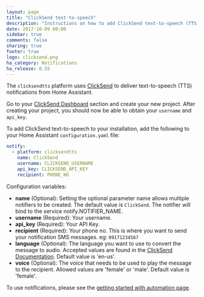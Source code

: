 ```yaml
---
layout: page
title: "ClickSend text-to-speech"
description: "Instructions on how to add ClickSend text-to-speech (TTS) notifications to Home Assistant."
date: 2017-10-09 00:00
sidebar: true
comments: false
sharing: true
footer: true
logo: clicksend.png
ha_category: Notifications
ha_release: 0.55
---
```



The `clicksendtts` platform uses [ClickSend](https://clicksend.com) to deliver text-to-speech (TTS) notifications from Home Assistant.

Go to your [ClickSend Dashboard](https://dashboard.clicksend.com) section and create your new project. After creating your project, you should now be able to obtain your `username` and `api_key`.

To add ClickSend text-to-speech to your installation, add the following to your Home Assistant `configuration.yaml` file:

```yaml
notify:
  - platform: clicksendtts
    name: ClickSend
    username: CLICKSEND_USERNAME
    api_key: CLICKSEND_API_KEY
    recipient: PHONE_NO
```

Configuration variables:

* **name** (Optional): Setting the optional parameter name allows multiple notifiers to be created. The default value is `ClickSend`. The notifier will bind to the service notify.NOTIFIER_NAME.
* **username** (Required): Your username.
* **api_key** (Required): Your API Key.
* **recipient** (Required): Your phone no. This is where you want to send your notification SMS messages. eg: `09171234567`
* **language** (Optional): The language you want to use to convert the message to audio. Accepted values are found in the [ClickSend Documentation](http://docs.clicksend.apiary.io/#reference/voice/voice-languages). Default value is 'en-us'.
* **voice** (Optional): The voice that needs to be used to play the message to the recipient. Allowed values are 'female' or 'male'. Default value is 'female'.

To use notifications, please see the [getting started with automation page](https://home-assistant.io/getting-started/automation/).

